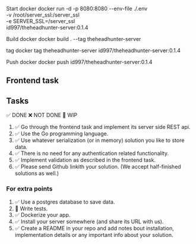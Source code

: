 Start docker
docker run -d -p 8080:8080 --env-file ./.env \
    -v /root/server_ssl:/server_ssl \
    -e SERVER_SSL=/server_ssl   \
    id997/theheadhunter-server:0.1.4

Build docker
docker build . --tag theheadhunter-server

tag
docker tag theheadhunter-server id997/theheadhunter-server:0.1.4

Push docker
docker push id997/theheadhunter-server:0.1.4

## Frontend task

## Tasks
✅ DONE ❌ NOT DONE 👷 WIP
1. ✅ Go through the frontend task and implement its server side REST api.
2. ✅ Use the Go programming language.
3. ✅ Use whatever serialization (or in memory) solution you like to store data.
4. ✅ There is no need for any authentication related functionality.
5. ✅ Implement validation as described in the frontend task.
6. ✅ Please send Github linkith your solution. (We accept half-finished solutions as well.)

### For extra points
1. ✅ Use a postgres database to save data.
2. 👷 Write tests.
3. ✅ Dockerize your app.
4. ✅ Install your server somewhere (and share its URL with us).
5. ✅ Create a README in your repo and add notes bout installation, implementation details or any important info about your solution.
